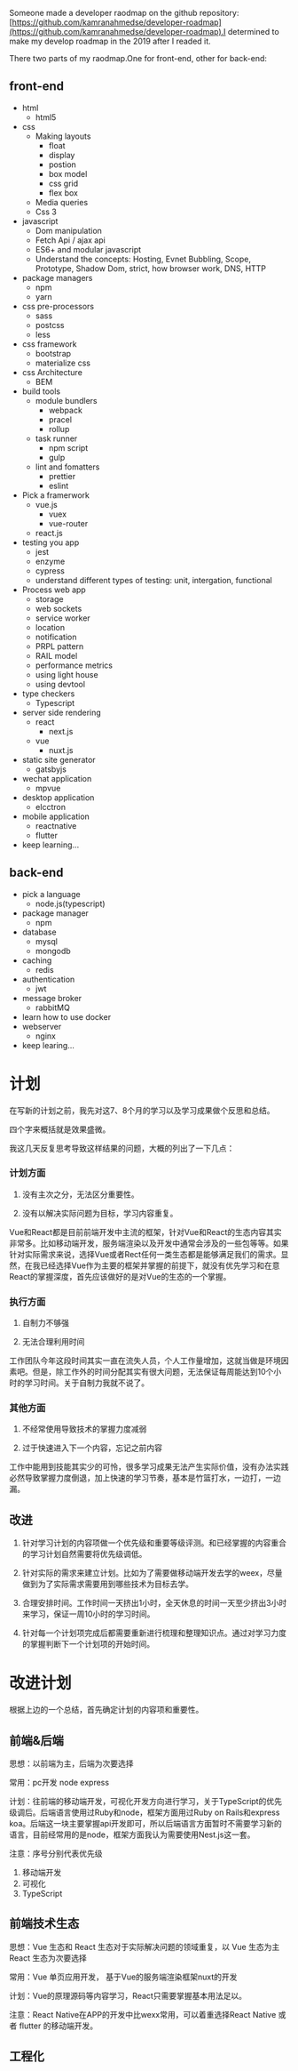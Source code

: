 
Someone made a developer raodmap on the github repository: [https://github.com/kamranahmedse/developer-roadmap](https://github.com/kamranahmedse/developer-roadmap).I determined to make my develop roadmap in the 2019 after I readed it.

There two parts of my raodmap.One for front-end, other for back-end:

## front-end
* html
  - html5
* css
  - Making layouts
     + float
     + display
     + postion
     + box model
     + css grid
     + flex box
  - Media queries
  - Css 3
* javascript 
  - Dom manipulation
  - Fetch Api / ajax api
  - ES6+ and modular javascript
  - Understand the concepts: Hosting, Evnet Bubbling, Scope, Prototype, Shadow Dom, strict, how browser work, DNS, HTTP
* package managers
  - npm 
  - yarn
* css pre-processors
  - sass
  - postcss
  - less
* css framework
  - bootstrap
  - materialize css
* css Architecture
  - BEM
* build tools
  - module bundlers
    + webpack
    + pracel
    + rollup
  - task runner
    + npm script
    + gulp
  - lint and fomatters
    + prettier
    + eslint
* Pick a framerwork
  - vue.js
    + vuex
    + vue-router
  - react.js
* testing you app
  - jest
  - enzyme
  - cypress
  - understand different types of testing: unit, intergation, functional
* Process web app
  - storage
  - web sockets
  - service worker
  - location
  - notification
  - PRPL pattern
  - RAIL model
  - performance metrics
  - using light house
  - using devtool
* type checkers
  - Typescript
* server side rendering
  - react 
    + next.js
  - vue
    + nuxt.js
* static site generator
  - gatsbyjs
* wechat application
  - mpvue
* desktop application
  - elcctron
* mobile application
  - reactnative
  - flutter
* keep learning...

## back-end

* pick a language
  - node.js(typescript)
* package manager
  - npm
* database 
  - mysql
  - mongodb
* caching
  - redis
* authentication
  - jwt
* message broker
  - rabbitMQ
* learn how to use docker
* webserver
  - nginx
* keep learing...

# 计划

在写新的计划之前，我先对这7、8个月的学习以及学习成果做个反思和总结。

四个字来概括就是效果盛微。

我这几天反复思考导致这样结果的问题，大概的列出了一下几点：

### 计划方面

1. 没有主次之分，无法区分重要性。

2. 没有以解决实际问题为目标，学习内容重复。

Vue和React都是目前前端开发中主流的框架，针对Vue和React的生态内容其实非常多。比如移动端开发，服务端渲染以及开发中通常会涉及的一些包等等。如果针对实际需求来说，选择Vue或者Rect任何一类生态都是能够满足我们的需求。显然，在我已经选择Vue作为主要的框架并掌握的前提下，就没有优先学习和在意React的掌握深度，首先应该做好的是对Vue的生态的一个掌握。

### 执行方面

1. 自制力不够强

2. 无法合理利用时间

工作团队今年这段时间其实一直在流失人员，个人工作量增加，这就当做是环境因素吧。但是，除工作外的时间分配其实有很大问题，无法保证每周能达到10个小时的学习时间。关于自制力我就不说了。

### 其他方面

1. 不经常使用导致技术的掌握力度减弱

2. 过于快速进入下一个内容，忘记之前内容

工作中能用到技能其实少的可怜，很多学习成果无法产生实际价值，没有办法实践必然导致掌握力度倒退，加上快速的学习节奏，基本是竹篮打水，一边打，一边漏。

## 改进

1. 针对学习计划的内容项做一个优先级和重要等级评测。和已经掌握的内容重合的学习计划自然需要将优先级调低。

2. 针对实际的需求来建立计划。比如为了需要做移动端开发去学的weex，尽量做到为了实际需求需要用到哪些技术为目标去学。

3. 合理安排时间。工作时间一天挤出1小时，全天休息的时间一天至少挤出3小时来学习，保证一周10小时的学习时间。

4. 针对每一个计划项完成后都需要重新进行梳理和整理知识点。通过对学习力度的掌握判断下一个计划项的开始时间。


# 改进计划

根据上边的一个总结，首先确定计划的内容项和重要性。

## 前端&后端

思想：以前端为主，后端为次要选择

常用：pc开发 node express

计划：往前端的移动端开发，可视化开发方向进行学习，关于TypeScript的优先级调后。后端语言使用过Ruby和node，框架方面用过Ruby on Rails和express koa。后端这一块主要掌握api开发即可，所以后端语言方面暂时不需要学习新的语言，目前经常用的是node，框架方面我认为需要使用Nest.js这一套。

注意：序号分别代表优先级

  1. 移动端开发
  2. 可视化
  3. TypeScript

## 前端技术生态

思想：Vue 生态和 React 生态对于实际解决问题的领域重复，以 Vue 生态为主 React 生态为次要选择

常用：Vue 单页应用开发， 基于Vue的服务端渲染框架nuxt的开发

计划：Vue的原理源码等内容学习，React只需要掌握基本用法足以。

注意：React Native在APP的开发中比wexx常用，可以着重选择React Native 或者 flutter 的移动端开发。

## 工程化




